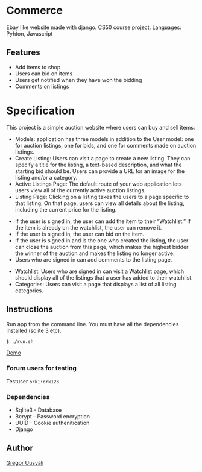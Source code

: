 # Commerce

Ebay like website made with django. CS50 course project.
Languages: Pyhton, Javascript

## Features

- Add items to shop
- Users can bid on items
- Users get notified when they have won the bidding
- Comments on listings

# Specification

This project is a simple auction website where users can buy and sell items:

- Models: application has three models in addition to the User model: one for auction listings, one for bids, and one for comments made on auction listings.
- Create Listing: Users can visit a page to create a new listing. They can specify a title for the listing, a text-based description, and what the starting bid should be. Users can provide a URL for an image for the listing and/or a category.
- Active Listings Page: The default route of your web application lets users view all of the currently active auction listings.
- Listing Page: Clicking on a listing takes the users to a page specific to that listing. On that page, users can view all details about the listing, including the current price for the listing.

* If the user is signed in, the user can add the item to their “Watchlist.” If the item is already on the watchlist, the user can remove it.
* If the user is signed in, the user can bid on the item.
* If the user is signed in and is the one who created the listing, the user can close the auction from this page, which makes the highest bidder the winner of the auction and makes the listing no longer active.
* Users who are signed in can add comments to the listing page.

- Watchlist: Users who are signed in can visit a Watchlist page, which should display all of the listings that a user has added to their watchlist.
- Categories: Users can visit a page that displays a list of all listing categories.

## Instructions

Run app from the command line. You must have all the dependencies installed (sqlite 3 etc).

```
$ ./run.sh
```
[Demo](http://176.112.158.18:8090/)
### Forum users for testing

Testuser `ork1:ork123` <br/>

### Dependencies

- Sqlite3 - Database
- Bcrypt - Password encryption
- UUID - Cookie authenitication
- Django

## Author

[Gregor Uusväli](https://github.com/gregor-uusvali/)
